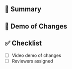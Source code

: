 ## 📝 Summary

<!-- Provide a brief description of the changes introduced by this PR -->

## 🎥 Demo of Changes

<!-- Add a short 1-3 minute video describing/demoing the changes -->

## ✅ Checklist

- [ ] Video demo of changes
- [ ] Reviewers assigned
